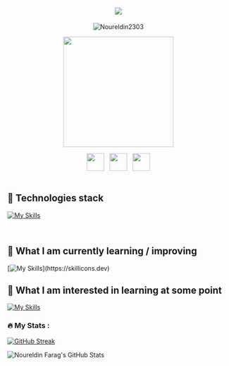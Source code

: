 <h1 align="center">
  <a href="https://git.io/typing-svg">
    <img src="https://readme-typing-svg.herokuapp.com/?lines=Hi++There!+👋;I'm+Noureldin+Farag+👨‍💻;+I'm+a+full-stack+developer;Nice+to+meet+you!&center=true&size=28">
  </a>
</h1>

<p align='center'>
  <img src="https://komarev.com/ghpvc/?username=Noureldin2303&label=Profile%20views&color=6611e9&style=flat" alt="Noureldin2303" />
</p>
<p align='center'>
<img src="https://octodex.github.com/images/skatetocat.png" width="250px"/>
</p>


<div class="links-container" align="center">
<a href="https://www.linkedin.com/in/noureldin-farag-112653217/" class="linkedin"><img src="https://www.svgrepo.com/show/354000/linkedin-icon.svg" width="40px"/></a>&nbsp;&nbsp;
<a href="mailto:noureldinfarag4@gmail.com?subject=Please be a job offer 🙃" class="gmail" ><img src="https://www.svgrepo.com/show/353812/google-gmail.svg" width="40px"/></a>&nbsp;&nbsp;
<a href="ꈤꂦꀎꋪꍟ꒒ꀸꀤꈤ#2022?subject=Olá%20Stefany" class="discord"><img src="https://www.svgrepo.com/show/353655/discord-icon.svg" width="40px"/></a>
</div>

<br>

##  🥷 Technologies stack


<a name="learning-now"></a>

[![My Skills](https://skillicons.dev/icons?i=js,ts,html,css,py,java,cpp,julia,figma,blender,go,git,bash,vim,linux,dart,flutter,swift,php,laravel,mysql)](https://skillicons.dev)

<br>
<a name="learning-next"></a>

## 📖  What I am currently learning / improving
[![My Skills](https://skillicons.dev/icons?i=react,redux,nodejs,mongodb,expressjs,firebase,threejs,)](https://skillicons.dev)


## 👾  What I am interested in learning at some point

[![My Skills](https://skillicons.dev/icons?i=nextjs,graphql,sass,tailwind,gradle,docker)](https://skillicons.dev)




### :fire: My Stats :


[![GitHub Streak](http://github-readme-streak-stats.herokuapp.com?user=Noureldin2303&theme=github-dark-blue&hide_border=true)](https://git.io/streak-stats)

![Noureldin Farag's GitHub Stats](https://github-readme-stats.vercel.app/api?username=Noureldin2303&show_icons=true&locale=en&theme=github_dark&hide_border=true)
